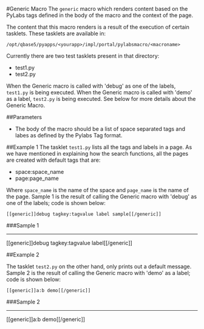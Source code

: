 #Generic Macro
The `generic` macro which renders content based on the PyLabs tags defined in the body of the macro and the context of the page.

The content that this macro renders is a result of the execution of certain tasklets. These tasklets are available in:

    /opt/qbase5/pyapps/<yourapp>/impl/portal/pylabsmacro/<macroname>

Currently there are two test tasklets present in that directory:

* test1.py
* test2.py

When the Generic macro is called with 'debug' as one of the labels, `test1.py` is being executed. When the Generic macro is called with 'demo' as a label, `test2.py` is being executed.
See below for more details about the Generic Macro.


##Parameters

* The body of the macro should be a list of space separated tags and labes as defined by the Pylabs Tag format.


##Example 1
The tasklet `test1.py` lists all the tags and labels in a page. As we have mentioned in explaining how the search functions, all the pages are created with default tags that are:

* space:space\_name
* page:page\_name

Where `space_name` is the name of the space and `page_name` is the name of the page. Sample 1 is the result of calling the Generic macro with 'debug' as one of the labels; code is shown below:

    [[generic]]debug tagkey:tagvalue label sample[[/generic]]


###Sample 1

---
[[generic]]debug tagkey:tagvalue label[[/generic]]


##Example 2

The tasklet `test2.py` on the other hand, only prints out a default message. Sample 2 is the result of calling the Generic macro with 'demo' as a label; code is shown below:

    [[generic]]a:b demo[[/generic]]


###Sample 2

---
[[generic]]a:b demo[[/generic]]


